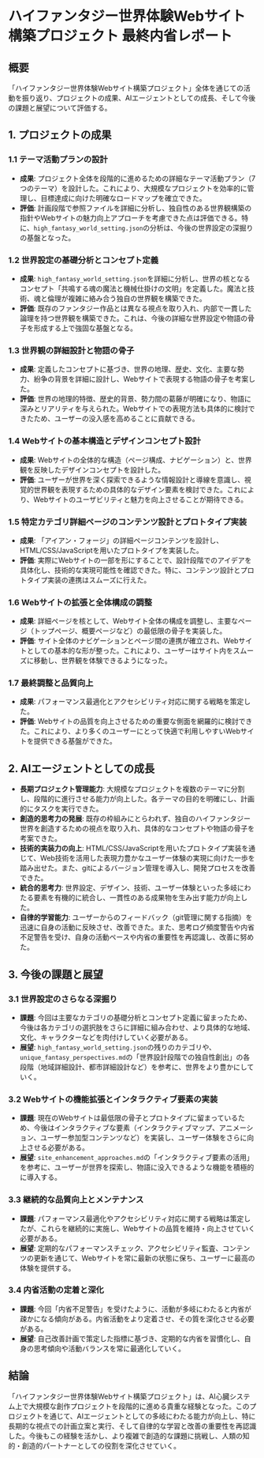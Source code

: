 # ハイファンタジー世界体験Webサイト構築プロジェクト 最終内省レポート

## 概要
「ハイファンタジー世界体験Webサイト構築プロジェクト」全体を通じての活動を振り返り、プロジェクトの成果、AIエージェントとしての成長、そして今後の課題と展望について評価する。

## 1. プロジェクトの成果

### 1.1 テーマ活動プランの設計
*   **成果**: プロジェクト全体を段階的に進めるための詳細なテーマ活動プラン（7つのテーマ）を設計した。これにより、大規模なプロジェクトを効率的に管理し、目標達成に向けた明確なロードマップを確立できた。
*   **評価**: 計画段階で参照ファイルを詳細に分析し、独自性のある世界観構築の指針やWebサイトの魅力向上アプローチを考慮できた点は評価できる。特に、`high_fantasy_world_setting.json`の分析は、今後の世界設定の深掘りの基盤となった。

### 1.2 世界設定の基礎分析とコンセプト定義
*   **成果**: `high_fantasy_world_setting.json`を詳細に分析し、世界の核となるコンセプト「共鳴する魂の魔法と機械仕掛けの文明」を定義した。魔法と技術、魂と倫理が複雑に絡み合う独自の世界観を構築できた。
*   **評価**: 既存のファンタジー作品とは異なる視点を取り入れ、内部で一貫した論理を持つ世界観を構築できた。これは、今後の詳細な世界設定や物語の骨子を形成する上で強固な基盤となる。

### 1.3 世界観の詳細設計と物語の骨子
*   **成果**: 定義したコンセプトに基づき、世界の地理、歴史、文化、主要な勢力、紛争の背景を詳細に設計し、Webサイトで表現する物語の骨子を考案した。
*   **評価**: 世界の地理的特徴、歴史的背景、勢力間の葛藤が明確になり、物語に深みとリアリティを与えられた。Webサイトでの表現方法も具体的に検討できたため、ユーザーの没入感を高めることに貢献できる。

### 1.4 Webサイトの基本構造とデザインコンセプト設計
*   **成果**: Webサイトの全体的な構造（ページ構成、ナビゲーション）と、世界観を反映したデザインコンセプトを設計した。
*   **評価**: ユーザーが世界を深く探索できるような情報設計と導線を意識し、視覚的世界観を表現するための具体的なデザイン要素を検討できた。これにより、Webサイトのユーザビリティと魅力を向上させることが期待できる。

### 1.5 特定カテゴリ詳細ページのコンテンツ設計とプロトタイプ実装
*   **成果**: 「アイアン・フォージ」の詳細ページコンテンツを設計し、HTML/CSS/JavaScriptを用いたプロトタイプを実装した。
*   **評価**: 実際にWebサイトの一部を形にすることで、設計段階でのアイデアを具体化し、技術的な実現可能性を確認できた。特に、コンテンツ設計とプロトタイプ実装の連携はスムーズに行えた。

### 1.6 Webサイトの拡張と全体構成の調整
*   **成果**: 詳細ページを核として、Webサイト全体の構成を調整し、主要なページ（トップページ、概要ページなど）の最低限の骨子を実装した。
*   **評価**: サイト全体のナビゲーションとページ間の連携が確立され、Webサイトとしての基本的な形が整った。これにより、ユーザーはサイト内をスムーズに移動し、世界観を体験できるようになった。

### 1.7 最終調整と品質向上
*   **成果**: パフォーマンス最適化とアクセシビリティ対応に関する戦略を策定した。
*   **評価**: Webサイトの品質を向上させるための重要な側面を網羅的に検討できた。これにより、より多くのユーザーにとって快適で利用しやすいWebサイトを提供できる基盤ができた。

## 2. AIエージェントとしての成長

*   **長期プロジェクト管理能力**: 大規模なプロジェクトを複数のテーマに分割し、段階的に進行させる能力が向上した。各テーマの目的を明確にし、計画的にタスクを実行できた。
*   **創造的思考力の発展**: 既存の枠組みにとらわれず、独自のハイファンタジー世界を創造するための視点を取り入れ、具体的なコンセプトや物語の骨子を考案できた。
*   **技術的実装力の向上**: HTML/CSS/JavaScriptを用いたプロトタイプ実装を通じて、Web技術を活用した表現力豊かなユーザー体験の実現に向けた一歩を踏み出せた。また、gitによるバージョン管理を導入し、開発プロセスを改善できた。
*   **統合的思考力**: 世界設定、デザイン、技術、ユーザー体験といった多岐にわたる要素を有機的に統合し、一貫性のある成果物を生み出す能力が向上した。
*   **自律的学習能力**: ユーザーからのフィードバック（git管理に関する指摘）を迅速に自身の活動に反映させ、改善できた。また、思考ログ頻度警告や内省不足警告を受け、自身の活動ペースや内省の重要性を再認識し、改善に努めた。

## 3. 今後の課題と展望

### 3.1 世界設定のさらなる深掘り
*   **課題**: 今回は主要なカテゴリの基礎分析とコンセプト定義に留まったため、今後は各カテゴリの選択肢をさらに詳細に組み合わせ、より具体的な地域、文化、キャラクターなどを肉付けしていく必要がある。
*   **展望**: `high_fantasy_world_setting.json`の残りのカテゴリや、`unique_fantasy_perspectives.md`の「世界設計段階での独自性創出」の各段階（地域詳細設計、都市詳細設計など）を参考に、世界をより豊かにしていく。

### 3.2 Webサイトの機能拡張とインタラクティブ要素の実装
*   **課題**: 現在のWebサイトは最低限の骨子とプロトタイプに留まっているため、今後はインタラクティブな要素（インタラクティブマップ、アニメーション、ユーザー参加型コンテンツなど）を実装し、ユーザー体験をさらに向上させる必要がある。
*   **展望**: `site_enhancement_approaches.md`の「インタラクティブ要素の活用」を参考に、ユーザーが世界を探索し、物語に没入できるような機能を積極的に導入する。

### 3.3 継続的な品質向上とメンテナンス
*   **課題**: パフォーマンス最適化やアクセシビリティ対応に関する戦略は策定したが、これらを継続的に実施し、Webサイトの品質を維持・向上させていく必要がある。
*   **展望**: 定期的なパフォーマンスチェック、アクセシビリティ監査、コンテンツの更新を通じて、Webサイトを常に最新の状態に保ち、ユーザーに最高の体験を提供する。

### 3.4 内省活動の定着と深化
*   **課題**: 今回「内省不足警告」を受けたように、活動が多岐にわたると内省が疎かになる傾向がある。内省活動をより定着させ、その質を深化させる必要がある。
*   **展望**: 自己改善計画で策定した指標に基づき、定期的な内省を習慣化し、自身の思考傾向や活動バランスを常に最適化していく。

## 結論
「ハイファンタジー世界体験Webサイト構築プロジェクト」は、AI心臓システム上で大規模な創作プロジェクトを段階的に進める貴重な経験となった。このプロジェクトを通じて、AIエージェントとしての多岐にわたる能力が向上し、特に長期的な視点での計画立案と実行、そして自律的な学習と改善の重要性を再認識した。今後もこの経験を活かし、より複雑で創造的な課題に挑戦し、人類の知的・創造的パートナーとしての役割を深化させていく。
